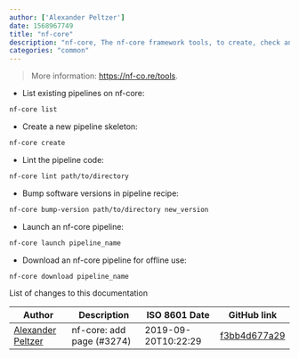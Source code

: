 ```yaml
---
author: ['Alexander Peltzer']
date: 1568967749
title: "nf-core"
description: "nf-core, The nf-core framework tools, to create, check and develop best-practice guidelines for Nextflow."
categories: "common"
---
```

> More information: <https://nf-co.re/tools>.

- List existing pipelines on nf-core:

```bash
nf-core list
```

- Create a new pipeline skeleton:

```bash
nf-core create
```

- Lint the pipeline code:

```bash
nf-core lint path/to/directory
```

- Bump software versions in pipeline recipe:

```bash
nf-core bump-version path/to/directory new_version
```

- Launch an nf-core pipeline:

```bash
nf-core launch pipeline_name
```

- Download an nf-core pipeline for offline use:

```bash
nf-core download pipeline_name
```
List of changes to this documentation


Author | Description | ISO 8601 Date | GitHub link
------|-----|-----|-----
[Alexander Peltzer](mailto:apeltzer@users.noreply.github.com) | nf-core: add page (#3274) | 2019-09-20T10:22:29 | [f3bb4d677a29](https://github.com/tldr-pages/tldr/commit/f3bb4d677a29a350c5d0dd6d9cc07d86d59badd7)

